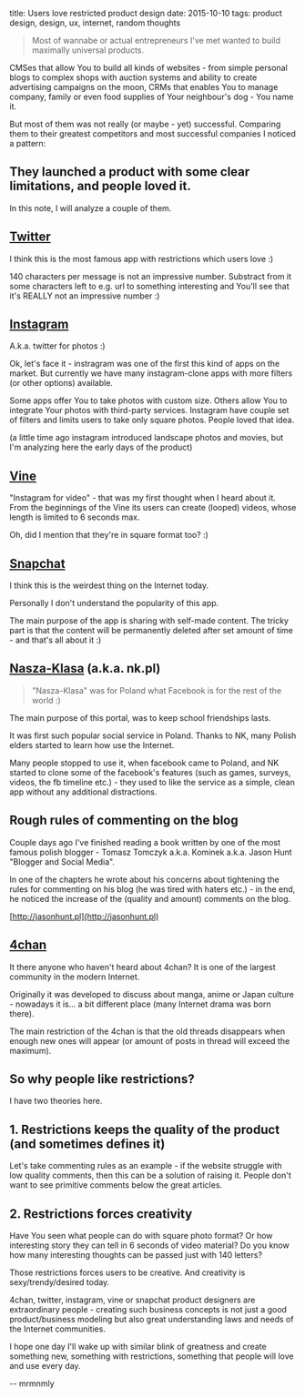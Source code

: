 title: Users love restricted product design
date: 2015-10-10
tags: product design, design, ux, internet, random thoughts

> Most of wannabe or actual entrepreneurs I've met wanted to build maximally universal products.

CMSes that allow You to build all kinds of websites - from simple personal blogs to complex shops with auction systems and ability to create advertising campaigns on the moon, CRMs that enables You to manage company, family or even food supplies of Your neighbour's dog - You name it.

But most of them was not really (or maybe - yet) successful. Comparing them to their greatest competitors and most successful companies I noticed a pattern:

## They launched a product with some clear limitations, and people loved it.

In this note, I will analyze a couple of them.

## [Twitter](http://twitter.com)

I think this is the most famous app with restrictions which users love :)

140 characters per message is not an impressive number. Substract from it some characters left to e.g. url to something interesting and You'll see that it's REALLY not an impressive number :)

## [Instagram](http://instagram.com)

A.k.a. twitter for photos :)

Ok, let's face it - instragram was one of the first this kind of apps on the market. But currently we have many instagram-clone apps with more filters (or other options) available.

Some apps offer You to take photos with custom size. Others allow You to integrate Your photos with third-party services. Instagram have couple set of filters and limits users to take only square photos. People loved that idea.

(a little time ago instagram introduced landscape photos and movies, but I'm analyzing here the early days of the product)

## [Vine](http://vine.co)

"Instagram for video" - that was my first thought when I heard about it. From the beginnings of the Vine its users can create (looped) videos, whose length is limited to 6 seconds max.

Oh, did I mention that they're in square format too? :)

## [Snapchat](https://www.snapchat.com)

I think this is the weirdest thing on the Internet today.

Personally I don't understand the popularity of this app.

The main purpose of the app is sharing with self-made content. The tricky part is that the content will be permanently deleted after set amount of time - and that's all about it :)

## [Nasza-Klasa](http://nk.pl) (a.k.a. nk.pl)

> "Nasza-Klasa" was for Poland what Facebook is for the rest of the world :)

The main purpose of this portal, was to keep school friendships lasts.

It was first such popular social service in Poland. Thanks to NK, many Polish elders started to learn how use the Internet.

Many people stopped to use it, when facebook came to Poland, and NK started to clone some of the facebook's features (such as games, surveys, videos, the fb timeline etc.) - they used to like the service as a simple, clean app without any additional distractions.

## Rough rules of commenting on the blog

Couple days ago I've finished reading a book written by one of the most famous polish blogger - Tomasz Tomczyk a.k.a. Kominek a.k.a. Jason Hunt "Blogger and Social Media".

In one of the chapters he wrote about his concerns about tightening the rules for commenting on his blog (he was tired with haters etc.) - in the end, he noticed the increase of the (quality and amount) comments on the blog.

[http://jasonhunt.pl](http://jasonhunt.pl)

## [4chan](http://4chan.org)

It there anyone who haven't heard about 4chan? It is one of the largest community in the modern Internet.

Originally it was developed to discuss about manga, anime or Japan culture - nowadays it is... a bit different place (many Internet drama was born there).

The main restriction of the 4chan is that the old threads disappears when enough new ones will appear (or amount of posts in thread will exceed the maximum).

## So why people like restrictions?

I have two theories here.

## 1. Restrictions keeps the quality of the product (and sometimes defines it)

Let's take commenting rules as an example - if the website struggle with low quality comments, then this can be a solution of raising it. People don't want to see primitive comments below the great articles.

## 2. Restrictions forces creativity

Have You seen what people can do with square photo format? Or how interesting story they can tell in 6 seconds of video material? Do you know how many interesting thoughts can be passed just with 140 letters?

Those restrictions forces users to be creative. And creativity is sexy/trendy/desired today.

4chan, twitter, instagram, vine or snapchat product designers are extraordinary people - creating such business concepts is not just a good product/business modeling but also great understanding laws and needs of the Internet communities.

I hope one day I'll wake up with similar blink of greatness and create something new, something with restrictions, something that people will love and use every day.

-- mrmnmly